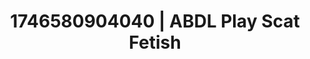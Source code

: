 ---
categories:
- Intimate reveal
- AI-generated
- Naughty expression
- Subtle kink
- Kinky fairytales
- ASMR
- Cosplay
- Lover's breath
image: /assets/images/1746580904040.jpg
layout: post
seo:
  description: Featured content with sensual ABDL Play, Scat Fetish. HD images available.
  keywords: ABDL Play, Scat Fetish
  og_image: /assets/images/1746580904040.jpg
  schema_type: VisualArtwork
tags:
- ABDL Play
- Scat Fetish
- '#1746580904040'
title: 1746580904040 | ABDL Play Scat Fetish
---